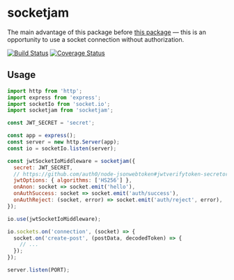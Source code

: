 # socketjam

The main advantage of this package before
[this package](https://github.com/auth0/socketio-jwt) — this is an opportunity to use a socket
connection without authorization.

[![Build Status](https://travis-ci.org/bigslycat/socketjam.svg?branch=master)](https://travis-ci.org/bigslycat/socketjam)
[![Coverage Status](https://coveralls.io/repos/github/bigslycat/socketjam/badge.svg?branch=master)](https://coveralls.io/github/bigslycat/socketjam?branch=master)

## Usage

```javascript
import http from 'http';
import express from 'express';
import socketIo from 'socket.io';
import socketjam from 'socketjam';

const JWT_SECRET = 'secret';

const app = express();
const server = new http.Server(app);
const io = socketIo.listen(server);

const jwtSocketIoMiddleware = socketjam({
  secret: JWT_SECRET,
  // https://github.com/auth0/node-jsonwebtoken#jwtverifytoken-secretorpublickey-options-callback
  jwtOptions: { algorithms: ['HS256'] },
  onAnon: socket => socket.emit('hello'),
  onAuthSuccess: socket => socket.emit('auth/success'),
  onAuthReject: (socket, error) => socket.emit('auth/reject', error),
});

io.use(jwtSocketIoMiddleware);

io.sockets.on('connection', (socket) => {
  socket.on('create-post', (postData, decodedToken) => {
    // ...
  });
});

server.listen(PORT);
```
